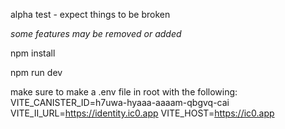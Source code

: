 alpha test - expect things to be broken

*some features may be removed or added*

npm install

npm run dev

make sure to make a .env file in root with the following:
VITE_CANISTER_ID=h7uwa-hyaaa-aaaam-qbgvq-cai
VITE_II_URL=https://identity.ic0.app
VITE_HOST=https://ic0.app
